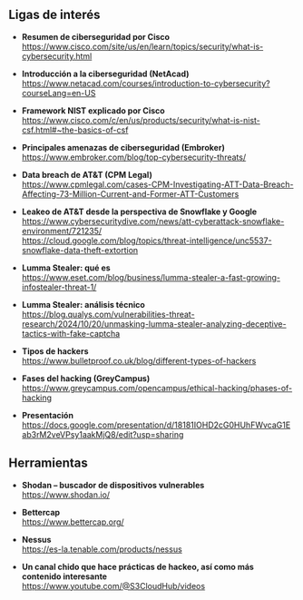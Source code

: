 ## Ligas de interés

- **Resumen de ciberseguridad por Cisco**  
  https://www.cisco.com/site/us/en/learn/topics/security/what-is-cybersecurity.html

- **Introducción a la ciberseguridad (NetAcad)**  
  https://www.netacad.com/courses/introduction-to-cybersecurity?courseLang=en-US

- **Framework NIST explicado por Cisco**  
  https://www.cisco.com/c/en/us/products/security/what-is-nist-csf.html#~the-basics-of-csf

- **Principales amenazas de ciberseguridad (Embroker)**  
  https://www.embroker.com/blog/top-cybersecurity-threats/

- **Data breach de AT&T (CPM Legal)**  
  https://www.cpmlegal.com/cases-CPM-Investigating-ATT-Data-Breach-Affecting-73-Million-Current-and-Former-ATT-Customers

- **Leakeo de AT&T desde la perspectiva de Snowflake y Google**  
  https://www.cybersecuritydive.com/news/att-cyberattack-snowflake-environment/721235/  
  https://cloud.google.com/blog/topics/threat-intelligence/unc5537-snowflake-data-theft-extortion

- **Lumma Stealer: qué es**  
  https://www.eset.com/blog/business/lumma-stealer-a-fast-growing-infostealer-threat-1/

- **Lumma Stealer: análisis técnico**  
  https://blog.qualys.com/vulnerabilities-threat-research/2024/10/20/unmasking-lumma-stealer-analyzing-deceptive-tactics-with-fake-captcha

- **Tipos de hackers**  
  https://www.bulletproof.co.uk/blog/different-types-of-hackers

- **Fases del hacking (GreyCampus)**  
  https://www.greycampus.com/opencampus/ethical-hacking/phases-of-hacking

- **Presentación**  
  https://docs.google.com/presentation/d/18181IOHD2cG0HUhFWvcaG1Eab3rM2veVPsy1aakMjQ8/edit?usp=sharing

## Herramientas
- **Shodan – buscador de dispositivos vulnerables**  
  https://www.shodan.io/
  
- **Bettercap**  
  https://www.bettercap.org/

- **Nessus**  
  https://es-la.tenable.com/products/nessus

- **Un canal chido que hace prácticas de hackeo, así como más contenido interesante**  
  https://www.youtube.com/@S3CloudHub/videos